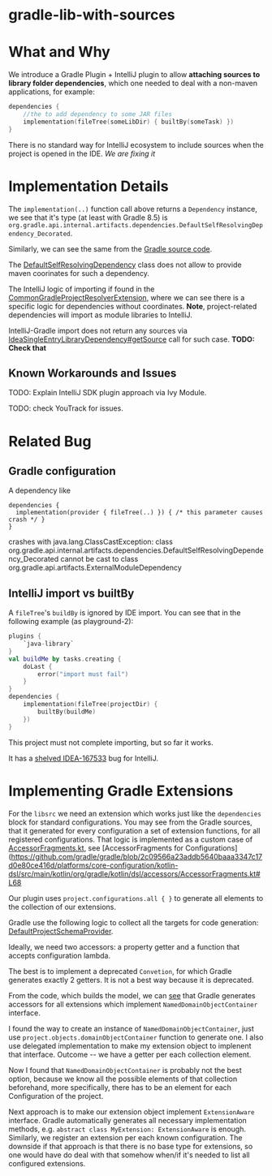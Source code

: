 # gradle-lib-with-sources

# What and Why

We introduce a Gradle Plugin + IntelliJ plugin to allow **attaching sources to library folder dependencies**,
which one needed to deal with a non-maven applications, for example:

```kotlin
dependencies {
    //the to add dependency to some JAR files
    implementation(fileTree(someLibDir) { builtBy(someTask) })
}
```

There is no standard way for IntelliJ ecosystem to include sources
when the project is opened in the IDE. *We are fixing it* 

# Implementation Details

The `implementation(..)` function call above returns a `Dependency` instance, 
we see that it's type (at least with Gradle 8.5) is
`org.gradle.api.internal.artifacts.dependencies.DefaultSelfResolvingDependency_Decorated`.

Similarly, we can see the same from the [Gradle source code](https://github.com/gradle/gradle/blob/5bb3182cf38a901dbffbacc0cb9c8efec9f87e9a/platforms/software/dependency-management/src/main/java/org/gradle/api/internal/notations/DependencyNotationParser.java#L63).

The [DefaultSelfResolvingDependency](https://github.com/gradle/gradle/blob/66c05cb15569a9c0fd26dbac969b33b843346d69/subprojects/core/src/main/java/org/gradle/api/internal/artifacts/dependencies/DefaultSelfResolvingDependency.java)
class does not allow to provide maven coorinates for such a dependency. 

The IntelliJ logic of importing if found in the
[CommonGradleProjectResolverExtension](https://github.com/JetBrains/intellij-community/blob/5ce332e3df506d099d49568ee7286c5d19de6273/plugins/gradle/src/org/jetbrains/plugins/gradle/service/project/CommonGradleProjectResolverExtension.java#L84),
where we can see there is a specific logic for dependencies without coordinates.
**Note**, project-related dependencies will import as module libraries to IntelliJ. 

IntelliJ-Gradle import does not return any sources via 
[IdeaSingleEntryLibraryDependency#getSource](https://github.com/JetBrains/intellij-community/blob/5ce332e3df506d099d49568ee7286c5d19de6273/plugins/gradle/src/org/jetbrains/plugins/gradle/service/project/CommonGradleProjectResolverExtension.java#L84)
call for such case. **TODO: Check that**

## Known Workarounds and Issues

TODO: Explain IntelliJ SDK plugin approach via Ivy Module. 

TODO: check YouTrack for issues.




# Related Bug

## Gradle configuration
A dependency like 
```
dependencies {
  implementation(provider { fileTree(..) }) { /* this parameter causes crash */ }
}
```
crashes with 
java.lang.ClassCastException: class org.gradle.api.internal.artifacts.dependencies.DefaultSelfResolvingDependency_Decorated cannot be cast to class org.gradle.api.artifacts.ExternalModuleDependency

## IntelliJ import vs builtBy
A `fileTree`'s `buildBy` is ignored by IDE import. You can see that in the following
example (as playground-2):

```kotlin
plugins {
    `java-library`
}
val buildMe by tasks.creating {
    doLast {
        error("import must fail")
    }
}
dependencies {
    implementation(fileTree(projectDir) {
        builtBy(buildMe)
    })
}
```
This project must not complete importing, but so far it works. 

It has a
[shelved IDEA-167533](https://youtrack.jetbrains.com/issue/IDEA-167533/Importing-Gradle-project-misses-tasks-that-use-builtBy)
bug for IntelliJ.


# Implementing Gradle Extensions

For the `libsrc` we need an extension which works just like the `dependencies` block for standard configurations. 
You may see from the Gradle sources, that it generated for every configuration a set of extension functions,
for all registered configurations. That logic is implemented as a custom case of [AccessorFragments.kt](https://github.com/gradle/gradle/blob/2c09566a23addb5640baaa3347c17d0e80ce416d/platforms/core-configuration/kotlin-dsl/src/main/kotlin/org/gradle/kotlin/dsl/accessors/AccessorFragments.kt#L58),
see [AccessorFragments for Configurations](https://github.com/gradle/gradle/blob/2c09566a23addb5640baaa3347c17d0e80ce416d/platforms/core-configuration/kotlin-dsl/src/main/kotlin/org/gradle/kotlin/dsl/accessors/AccessorFragments.kt#L68

Our plugin uses `project.configurations.all { }` to generate all elements to the collection of our extensions.

Gradle use the following logic to collect all the targets for code generation:
[DefaultProjectSchemaProvider](https://github.com/gradle/gradle/blob/783e4aa305d675d10e2f5f56f2c5794d15356689/platforms/core-configuration/kotlin-dsl-provider-plugins/src/main/kotlin/org/gradle/kotlin/dsl/provider/plugins/DefaultProjectSchemaProvider.kt#L70).

Ideally, we need two accessors: a property getter and a function that accepts configuration lambda. 

The best is to implement a deprecated `Convetion`, for which Gradle generates exactly 2 getters. It is not
a best way because it is deprecated. 

From the code, which builds the model, we can [see]([DefaultProjectSchemaProvider](https://github.com/gradle/gradle/blob/783e4aa305d675d10e2f5f56f2c5794d15356689/platforms/core-configuration/kotlin-dsl-provider-plugins/src/main/kotlin/org/gradle/kotlin/dsl/provider/plugins/DefaultProjectSchemaProvider.kt#L70).
) that Gradle generates accessors for all extensions which implement `NamedDomainObjectContainer` interface. 

I found the way to create an instance of `NamedDomainObjectContainer`, just use `project.objects.domainObjectContainer`
function to generate one. I also use delegated implementation to make my extension object to implenent that
interface. Outcome -- we have a getter per each collection element.

Now I found that `NamedDomainObjectContainer` is probably not the best option, because we know all the
possible elements of that collection beforehand, more specifically, there has to be an element for each
Configuration of the project. 

Next approach is to make our extension object implement `ExtensionAware` interface. Gradle automatically
generates all necessary implementation methods, e.g. `abstract class MyExtension: ExtensionAware` is enough.
Similarly, we register an extension per each known configuration. The downside if that approach is that
there is no base type for extensions, so one would have do deal with that somehow when/if it's needed to
list all configured extensions.

